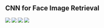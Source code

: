 ## CNN for Face Image Retrieval

![](http://i300.photobucket.com/albums/nn17/willard-yuan/d3_zps6lczepnz.png)
![](http://i300.photobucket.com/albums/nn17/willard-yuan/d2_zpskkieeapo.png)
![](http://i300.photobucket.com/albums/nn17/willard-yuan/d1_zpsf6b8c2n8.png)
![](http://i300.photobucket.com/albums/nn17/willard-yuan/d4_zpsuc08gfl3.png)

